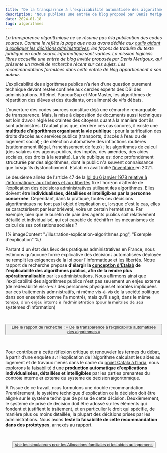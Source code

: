 ```yaml
---
title: "De la transparence à l’explicabilité automatisée des algorithmes"
description: "Nous publions une entrée de blog proposé par Denis Merigoux, qui présente des travaux relatifs à l'explicabilité des décisions administratives"
date: 2024-01-18
tags: algorithmes
---
```


*La transparence algorithmique ne se résume pas à la publication des codes sources. Comme le reflète la page que nous avons dédiée aux [outils aidant à expliquer les décisions administratives](https://code.gouv.fr/fr/explicabilite/), les façons de traduire du texte juridique en code source informatique sont variées. La mission logiciels libres accueille une entrée de blog invitée proposée par Denis Merigoux, qui présente un travail de recherche récent sur ces sujets. Les recommandations formulées dans cette entrée de blog appartiennent à son auteur.*

L’explicabilité des algorithmes publics n’a rien d’une question purement technique devant restée confinée aux cercles experts des DSI des administrations. Affelnet, ParcourSup et MonMaster, les algorithmes de répartition des élèves et des étudiants, ont alimenté de vifs débats.

L’ouverture des codes sources constitue déjà une démarche remarquable de transparence. Mais, la mise à disposition de documents aussi techniques est loin d’avoir réglé les craintes des citoyens quant à la manière dont ils sont administrés. D’autant plus que, derrière ces cas sonores, il existe une **multitude d’algorithmes organisant la vie publique** : pour la tarification des droits d’accès aux services publics (transports, d’accès à l’eau ou de logement social) ; de détection automatisée des infractions routières (stationnement illégal, franchissement de feux) ; les algorithmes de calcul (des salaires des agents publics, des impôts, des amendes, des aides sociales, des droits à la retraite). La vie publique est donc profondément structurée par des algorithmes, dont le public n'a souvent connaissance que lorsqu’ils dysfonctionnent. Etalab en avait initié [l'inventaire ](https://www.etalab.gouv.fr/faire-linventaire-des-algorithmes-publics-point-detape-sur-les-actions-detalab/) en 2021.

Le deuxième alinéa de l'article 47 de la [loi du 6 janvier 1978 relative à l'informatique, aux fichiers et aux libertés](https://https://www.legifrance.gouv.fr/loda/article_lc/LEGIARTI000037823131) fixe l’horizon d’attente de l’explication des décisions administratives utilisant des algorithmes. Elles doivent être **individualisées, détaillées et intelligibles par la personne concernée**. Cependant, dans la pratique, toutes ces décisions algorithmiques ne font pas l’objet d’explication et, lorsque c'est le cas, elles se caractérisent par leur brièveté, voire un certain hermétisme. Par exemple, bien que le bulletin de paie des agents publics soit relativement détaillé et individualisé, qui est capable de déchiffrer les mécanismes de calcul de ses cotisations sociales ?

{% imageContent "./illustration-explication-algorithmes.png", "Exemple d'explication" %}

Partant d'un état des lieux des pratiques administratives en France, nous estimons qu’aucune forme explicative des décisions automatisées déployée ne remplit les exigences de la loi pour l'informatique et les libertés. Notre rapport de recherche propose **d'élargir la [conception d'Etalab](https://https://guides.etalab.gouv.fr/algorithmes/) de l'explicabilité des algorithmes publics, afin de la rendre plus opérationnalisable** par les administrations. Nous affirmons ainsi que l'explicabilité des algorithmes publics n'est pas seulement un enjeu externe (de redevabilité vis-à-vis des personnes physiques et morales impliquées par ces traitements administratifs, ni même vis-à-vis de la société politique dans son ensemble comme l'a montré), mais qu'il s'agit, dans le même temps, d'un enjeu interne à l'administration (pour la maîtrise de ses systèmes d'information).

<br/>
<p>
  <center>
    <button class="fr-btn fr-btn--secondary">
      <a title="Lire le rapport de recherche" href="https://inria.hal.science/hal-04391612">Lire le rapport de recherche : « De la transparence à l’explicabilité automatisée des algorithmes »</a>
    </button>
  </center> 
</p>
<br/>

Pour contribuer à cette réflexion critique et renouveler les termes du débat, à partir d’une enquête sur l’explication de l’algorithme calculant les aides au logement et de travaux menés dans le cadre du [projet Catala à l’Inria](https://https://catala-lang.org/fr/), nous explorons la faisabilité d'une **production automatique d'explications individualisées, détaillées et intelligibles** par les parties prenantes du contrôle interne et externe du système de décision algorithmique.

À l'issue de ce travail, nous formulons une double recommandation. Premièrement, le système technique d'explication de la décision doit être aligné sur le système technique de prise de cette décision. Deuxièmement, le système de prise de décision doit être adossé sur les éléments qui fondent et justifient le traitement, et en particulier le droit qui spécifie, de manière plus ou moins détaillée, la plupart des décisions prises par les administrations. Nous avons **testé la faisabilité de cette recommandation dans des prototypes**, annexés au [rapport](https://inria.hal.science/hal-04391612).

<br/>
<p>
  <center>
    <button class="fr-btn fr-btn--secondary">
      <a title="Voir la démo en ligne" href="https://code.gouv.fr/demos/catala/">Voir les simulateurs pour les Allocations familiales et les aides au logement.</a>
    </button>
  </center> 
</p>
